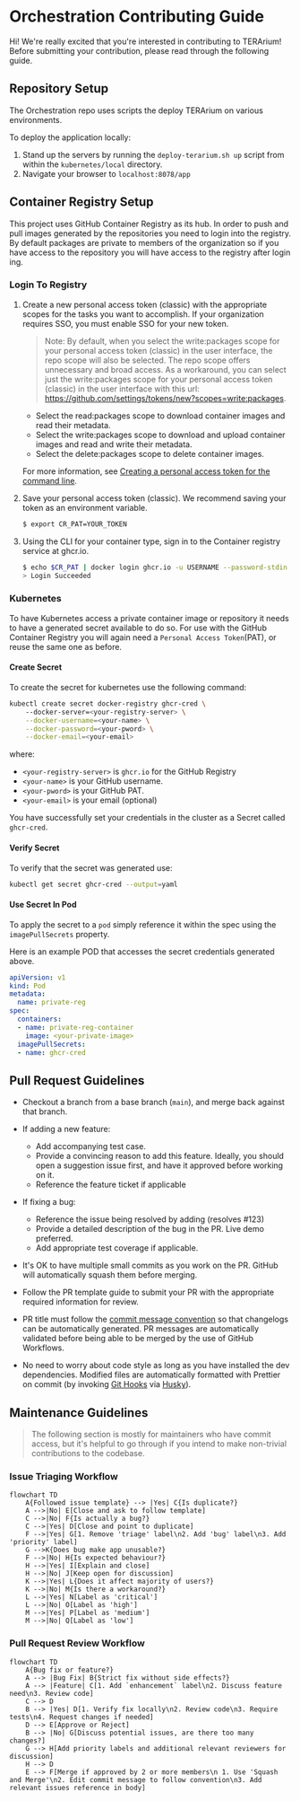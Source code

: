 # Orchestration Contributing Guide

Hi! We're really excited that you're interested in contributing to TERArium! Before submitting your contribution, please read through the following guide.



## Repository Setup

The Orchestration repo uses scripts the deploy TERArium on various environments.

To deploy the application locally:

1. Stand up the servers by running the `deploy-terarium.sh up` script from within the `kubernetes/local` directory.
4. Navigate your browser to `localhost:8078/app` 



## Container Registry Setup
This project uses GitHub Container Registry as its hub. In order to push and pull images generated by the repositories you need to login into the registry. By default packages are private to members of the organization so if you have access to the repository you will have access to the registry after login ing.

### Login To Registry

1. Create a new personal access token (classic) with the appropriate scopes for the tasks you want to accomplish. If your organization requires SSO, you must enable SSO for your new token.

	> Note: By default, when you select the write:packages scope for your personal access token (classic) in the user interface, the repo scope will also be selected. The repo scope offers unnecessary and broad access. As a workaround, you can select just the write:packages scope for your personal access token (classic) in the user interface with this url: https://github.com/settings/tokens/new?scopes=write:packages.

   - Select the read:packages scope to download container images and read their metadata.
   - Select the write:packages scope to download and upload container images and read and write their metadata.
   - Select the delete:packages scope to delete container images.

	For more information, see [Creating a personal access token for the command line](https://docs.github.com/en/github/authenticating-to-github/creating-a-personal-access-token-for-the-command-line).

2. Save your personal access token (classic). We recommend saving your token as an environment variable.

	```sh
	$ export CR_PAT=YOUR_TOKEN
	```

3. Using the CLI for your container type, sign in to the Container registry service at ghcr.io.

	```sh
	$ echo $CR_PAT | docker login ghcr.io -u USERNAME --password-stdin
	> Login Succeeded
	```

### Kubernetes
To have Kubernetes access a private container image or repository it needs to have a generated secret available to do so. For use with the GitHub Container Registry you will again need a `Personal Access Token`(PAT), or reuse the same one as before.

#### Create Secret
To create the secret for kubernetes use the following command:
```sh
kubectl create secret docker-registry ghcr-cred \ 
	--docker-server=<your-registry-server> \
	--docker-username=<your-name> \
	--docker-password=<your-pword> \
	--docker-email=<your-email>
```
where:
- `<your-registry-server>` is `ghcr.io` for the GitHub Registry
- `<your-name>` is your GitHub username.
- `<your-pword>` is your GitHub PAT.
- `<your-email>` is your email (optional)

You have successfully set your credentials in the cluster as a Secret called `ghcr-cred`.

#### Verify Secret
To verify that the secret was generated use:
```sh
kubectl get secret ghcr-cred --output=yaml
```

#### Use Secret In Pod
To apply the secret to a `pod` simply reference it within the spec using the `imagePullSecrets` property.

Here is an example POD that accesses the secret credentials generated above.
```yml
apiVersion: v1
kind: Pod
metadata:
  name: private-reg
spec:
  containers:
  - name: private-reg-container
    image: <your-private-image>
  imagePullSecrets:
  - name: ghcr-cred
```



## Pull Request Guidelines

- Checkout a branch from a base branch (`main`), and merge back against that branch.

- If adding a new feature:
  - Add accompanying test case.
  - Provide a convincing reason to add this feature. Ideally, you should open a suggestion issue first, and have it approved before working on it.
  - Reference the feature ticket if applicable

- If fixing a bug:
  - Reference the issue being resolved by adding (resolves #123)
  - Provide a detailed description of the bug in the PR. Live demo preferred.
  - Add appropriate test coverage if applicable.

- It's OK to have multiple small commits as you work on the PR. GitHub will automatically squash them before merging.

- Follow the PR template guide to submit your PR with the appropriate required information for review.

- PR title must follow the [commit message convention](../Conventional%20Commits%20Cheat%20Sheet.pdf) so that changelogs can be automatically generated. PR messages are automatically validated before being able to be merged by the use of GitHub Workflows.

- No need to worry about code style as long as you have installed the dev dependencies. Modified files are automatically formatted with Prettier on commit (by invoking [Git Hooks](https://git-scm.com/docs/githooks) via [Husky](https://typicode.github.io/husky/#/)).



## Maintenance Guidelines

> The following section is mostly for maintainers who have commit access, but it's helpful to go through if you intend to make non-trivial contributions to the codebase.

### Issue Triaging Workflow

```mermaid
flowchart TD
	A{Followed issue template} --> |Yes| C{Is duplicate?}
	A -->|No| E[Close and ask to follow template]
	C -->|No| F{Is actually a bug?}
	C -->|Yes| D[Close and point to duplicate]
	F -->|Yes| G[1. Remove 'triage' label\n2. Add 'bug' label\n3. Add 'priority' label]
	G -->K{Does bug make app unusable?}
	F -->|No| H{Is expected behaviour?}
	H -->|Yes| I[Explain and close]
	H -->|No| J[Keep open for discussion]
	K -->|Yes| L{Does it affect majority of users?}
	K -->|No| M{Is there a workaround?}
	L -->|Yes| N[Label as 'critical']
	L -->|No| O[Label as 'high']
	M -->|Yes| P[Label as 'medium']
	M -->|No| Q[Label as 'low']
```
### Pull Request Review Workflow

```mermaid
flowchart TD
	A{Bug fix or feature?}
	A --> |Bug Fix| B{Strict fix without side effects?}
	A --> |Feature| C[1. Add `enhancement` label\n2. Discuss feature need\n3. Review code]
	C --> D
	B --> |Yes| D[1. Verify fix locally\n2. Review code\n3. Require tests\n4. Request changes if needed]
	D --> E[Approve or Reject]
	B --> |No| G[Discuss potential issues, are there too many changes?]
	G --> H[Add priority labels and additional relevant reviewers for discussion]
	H --> D
	E --> F[Merge if approved by 2 or more members\n 1. Use 'Squash and Merge'\n2. Edit commit message to follow convention\n3. Add relevant issues reference in body]
```
